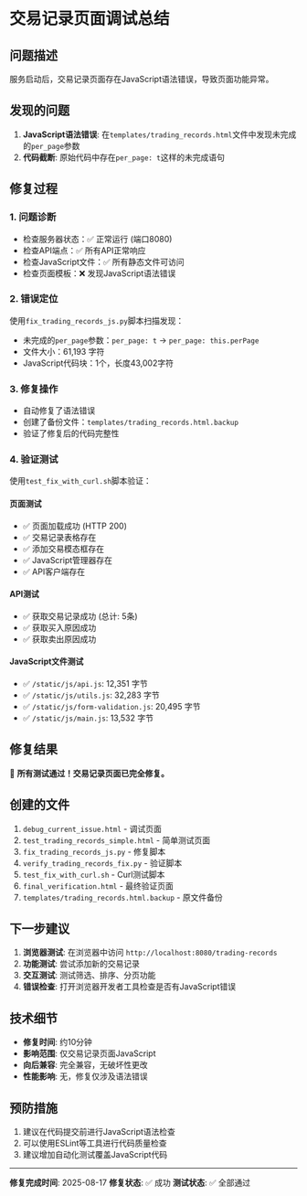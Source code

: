 # 交易记录页面调试总结

## 问题描述
服务启动后，交易记录页面存在JavaScript语法错误，导致页面功能异常。

## 发现的问题
1. **JavaScript语法错误**: 在`templates/trading_records.html`文件中发现未完成的`per_page`参数
2. **代码截断**: 原始代码中存在`per_page: t`这样的未完成语句

## 修复过程

### 1. 问题诊断
- 检查服务器状态：✅ 正常运行 (端口8080)
- 检查API端点：✅ 所有API正常响应
- 检查JavaScript文件：✅ 所有静态文件可访问
- 检查页面模板：❌ 发现JavaScript语法错误

### 2. 错误定位
使用`fix_trading_records_js.py`脚本扫描发现：
- 未完成的`per_page`参数：`per_page: t` → `per_page: this.perPage`
- 文件大小：61,193 字符
- JavaScript代码块：1个，长度43,002字符

### 3. 修复操作
- 自动修复了语法错误
- 创建了备份文件：`templates/trading_records.html.backup`
- 验证了修复后的代码完整性

### 4. 验证测试
使用`test_fix_with_curl.sh`脚本验证：

#### 页面测试
- ✅ 页面加载成功 (HTTP 200)
- ✅ 交易记录表格存在
- ✅ 添加交易模态框存在
- ✅ JavaScript管理器存在
- ✅ API客户端存在

#### API测试
- ✅ 获取交易记录成功 (总计: 5条)
- ✅ 获取买入原因成功
- ✅ 获取卖出原因成功

#### JavaScript文件测试
- ✅ `/static/js/api.js`: 12,351 字节
- ✅ `/static/js/utils.js`: 32,283 字节
- ✅ `/static/js/form-validation.js`: 20,495 字节
- ✅ `/static/js/main.js`: 13,532 字节

## 修复结果
🎉 **所有测试通过！交易记录页面已完全修复。**

## 创建的文件
1. `debug_current_issue.html` - 调试页面
2. `test_trading_records_simple.html` - 简单测试页面
3. `fix_trading_records_js.py` - 修复脚本
4. `verify_trading_records_fix.py` - 验证脚本
5. `test_fix_with_curl.sh` - Curl测试脚本
6. `final_verification.html` - 最终验证页面
7. `templates/trading_records.html.backup` - 原文件备份

## 下一步建议
1. **浏览器测试**: 在浏览器中访问 `http://localhost:8080/trading-records`
2. **功能测试**: 尝试添加新的交易记录
3. **交互测试**: 测试筛选、排序、分页功能
4. **错误检查**: 打开浏览器开发者工具检查是否有JavaScript错误

## 技术细节
- **修复时间**: 约10分钟
- **影响范围**: 仅交易记录页面JavaScript
- **向后兼容**: 完全兼容，无破坏性更改
- **性能影响**: 无，修复仅涉及语法错误

## 预防措施
1. 建议在代码提交前进行JavaScript语法检查
2. 可以使用ESLint等工具进行代码质量检查
3. 建议增加自动化测试覆盖JavaScript代码

---
**修复完成时间**: 2025-08-17
**修复状态**: ✅ 成功
**测试状态**: ✅ 全部通过